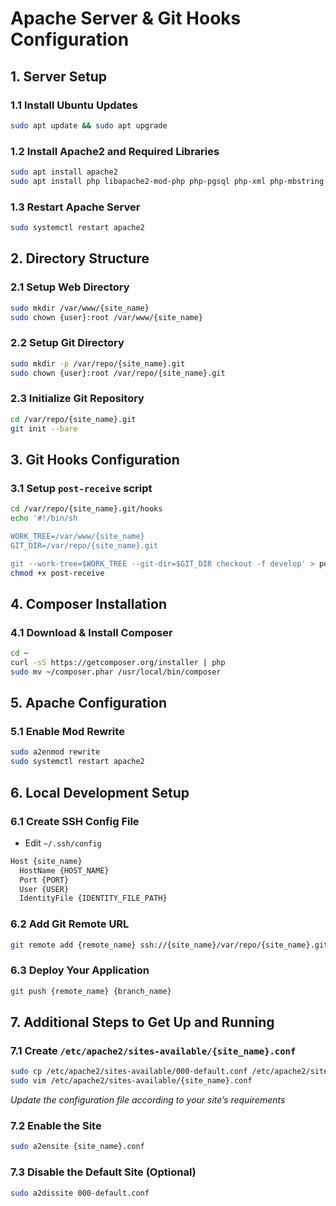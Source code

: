 # Apache Server & Git Hooks Configuration

## 1. Server Setup

### 1.1 Install Ubuntu Updates

```bash
sudo apt update && sudo apt upgrade
```

### 1.2 Install Apache2 and Required Libraries

```bash
sudo apt install apache2
sudo apt install php libapache2-mod-php php-pgsql php-xml php-mbstring php-curl php-gd php-zip unzip
```

### 1.3 Restart Apache Server

```bash
sudo systemctl restart apache2
```

## 2. Directory Structure

### 2.1 Setup Web Directory

```bash
sudo mkdir /var/www/{site_name}
sudo chown {user}:root /var/www/{site_name}
```

### 2.2 Setup Git Directory

```bash
sudo mkdir -p /var/repo/{site_name}.git
sudo chown {user}:root /var/repo/{site_name}.git
```

### 2.3 Initialize Git Repository

```bash
cd /var/repo/{site_name}.git
git init --bare
```

## 3. Git Hooks Configuration

### 3.1 Setup `post-receive` script

```bash
cd /var/repo/{site_name}.git/hooks
echo '#!/bin/sh

WORK_TREE=/var/www/{site_name}
GIT_DIR=/var/repo/{site_name}.git

git --work-tree=$WORK_TREE --git-dir=$GIT_DIR checkout -f develop' > post-receive
chmod +x post-receive
```

## 4. Composer Installation

### 4.1 Download & Install Composer

```bash
cd ~
curl -sS https://getcomposer.org/installer | php
sudo mv ~/composer.phar /usr/local/bin/composer
```

## 5. Apache Configuration

### 5.1 Enable Mod Rewrite

```bash
sudo a2enmod rewrite
sudo systemctl restart apache2
```

## 6. Local Development Setup

### 6.1 Create SSH Config File

- Edit `~/.ssh/config`

```txt
Host {site_name}
  HostName {HOST_NAME}
  Port {PORT}
  User {USER}
  IdentityFile {IDENTITY_FILE_PATH}
```

### 6.2 Add Git Remote URL

```bash
git remote add {remote_name} ssh://{site_name}/var/repo/{site_name}.git
```

### 6.3 Deploy Your Application

```bash
git push {remote_name} {branch_name}
```

## 7. Additional Steps to Get Up and Running

### 7.1 Create `/etc/apache2/sites-available/{site_name}.conf`

```bash
sudo cp /etc/apache2/sites-available/000-default.conf /etc/apache2/sites-available/{site_name}.conf
sudo vim /etc/apache2/sites-available/{site_name}.conf
```

*Update the configuration file according to your site’s requirements*

### 7.2 Enable the Site

```bash
sudo a2ensite {site_name}.conf
```

### 7.3 Disable the Default Site (Optional)

```bash
sudo a2dissite 000-default.conf
```
